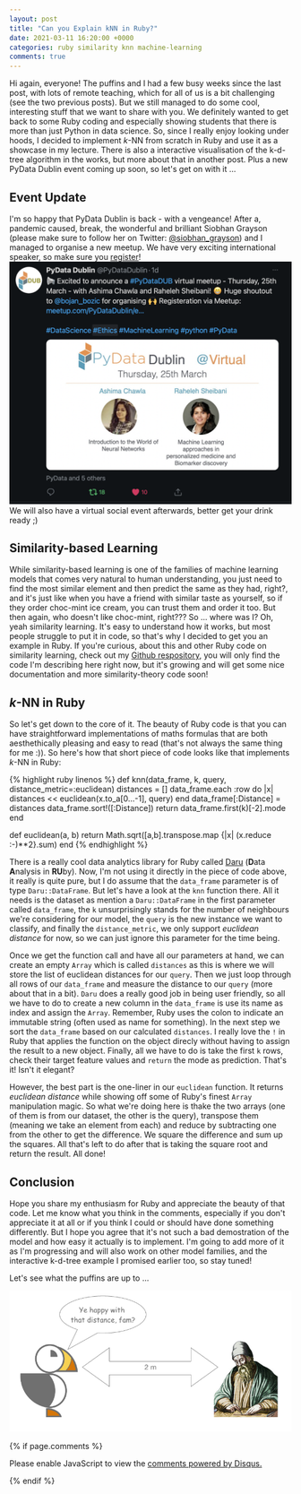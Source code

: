 ```yaml
---
layout: post
title: "Can you Explain kNN in Ruby?"
date: 2021-03-11 16:20:00 +0000
categories: ruby similarity knn machine-learning
comments: true
---
```


Hi again, everyone! The puffins and I had a few busy weeks since the last post, with lots of remote teaching, which for all of us is a bit challenging (see the two previous posts). But we still managed to do some cool, interesting stuff that we want to share with you. We definitely wanted to get back to some Ruby coding and especially showing students that there is more than just Python in data science. So, since I really enjoy looking under hoods, I decided to implement *k*-NN from scratch in Ruby and use it as a showcase in my lecture. There is also a interactive visualisation of the k-d-tree algorithm in the works, but more about that in another post. Plus a new PyData Dublin event coming up soon, so let's get on with it ...

## Event Update
I'm so happy that PyData Dublin is back - with a vengeance! After a, pandemic caused, break, the wonderful and brilliant Siobhan Grayson (please make sure to follow her on Twitter: [@siobhan\_grayson](https://twitter.com/siobhan_grayson)) and I managed to organise a new meetup. We have very exciting international speaker, so make sure you [register](https://www.meetup.com/PyDataDublin/events/276834843/)!
[![PyData Dublin Virtual Meetup](/images/knn-ruby/pydata_25_03_21.png)](https://twitter.com/pydatadublin/status/1369610018799181825?s=21)
We will also have a virtual social event afterwards, better get your drink ready ;)

## Similarity-based Learning
While similarity-based learning is one of the families of machine learning models that comes very natural to human understanding, you just need to find the most similar element and then predict the same as they had, right?, and it's just like when you have a friend with similar taste as yourself, so if they order choc-mint ice cream, you can trust them and order it too. But then again, who doesn't like choc-mint, right??? So ... where was I? Oh, yeah similarity learning. It's easy to understand how it works, but most people struggle to put it in code, so that's why I decided to get you an example in Ruby. If you're curious, about this and other Ruby code on similarity learning, check out my [Github respository](https://github.com/bozicb/similarity-theory), you will only find the code I'm describing here right now, but it's growing and will get some nice documentation and more similarity-theory code soon!

## *k*-NN in Ruby
So let's get down to the core of it. The beauty of Ruby code is that you can have straightforward implementations of maths formulas that are both aesthethically pleasing and easy to read (that's not always the same thing for me :)). So here's how that short piece of code looks like that implements *k*-NN in Ruby:

{% highlight ruby linenos %}
def knn(data_frame, k, query, distance_metric=:euclidean)
  distances = []
  data_frame.each :row do |x|
    distances << euclidean(x.to_a[0...-1], query)
  end
  data_frame[:Distance] = distances
  data_frame.sort!([:Distance])
  return data_frame.first(k)[-2].mode
end

def euclidean(a, b)
  return Math.sqrt([a,b].transpose.map {|x| (x.reduce :-)**2}.sum)
end
{% endhighlight %}

There is a really cool data analytics library for Ruby called [Daru](https://github.com/SciRuby/daru) (**D**ata **A**nalysis in **RU**by). Now, I'm not using it directly in the piece of code above, it really is quite pure, but I do assume that the `data_frame` parameter is of type `Daru::DataFrame`. But let's have a look at the `knn` function there. All it needs is the dataset as mention a `Daru::DataFrame` in the first parameter called `data_frame`, the `k` unsurprisingly stands for the number of neighbours we're considering for our model, the `query` is the new instance we want to classify, and finally the `distance_metric`, we only support *euclidean distance* for now, so we can just ignore this parameter for the time being. 

Once we get the function call and have all our parameters at hand, we can create an empty `Array` which is called `distances` as this is where we will store the list of euclidean distances for our `query`. Then we just loop through all rows of our `data_frame` and measure the distance to our `query` (more about that in a bit). `Daru` does a really good job in being user friendly, so all we have to do to create a new column in the `data_frame` is use its name as index and assign the `Array`. Remember, Ruby uses the colon to indicate an immutable string (often used as name for something). In the next step we sort the `data_frame` based on our calculated `distances`. I really love the `!` in Ruby that applies the function on the object direcly without having to assign the result to a new object. Finally, all we have to do is take the first `k` rows, check their target feature values and `return` the mode as prediction. That's it! Isn't it elegant?

However, the best part is the one-liner in our `euclidean` function. It returns *euclidean distance* while showing off some of Ruby's finest `Array` manipulation magic. So what we're doing here is thake the two arrays (one of them is from our dataset, the other is the query), transpose them (meaning we take an element from each) and reduce by subtracting one from the other to get the difference. We square the difference and sum up the squares. All that's left to do after that is taking the square root and return the result. All done!

## Conclusion
Hope you share my enthusiasm for Ruby and appreciate the beauty of that code. Let me know what you think in the comments, especially if you don't appreciate it at all or if you think I could or should have done something differently. But I hope you agree that it's not such a bad demostration of the model and how easy it actually is to implement. I'm going to add more of it as I'm progressing and will also work on other model families, and the interactive k-d-tree example I promised earlier too, so stay tuned!

Let's see what the puffins are up to ...

![Keep your (Euclidean) distance.](/images/knn-ruby/euclidean.png)

{% if page.comments %}
<div id="disqus_thread"></div>
<script>

/**
*  RECOMMENDED CONFIGURATION VARIABLES: EDIT AND UNCOMMENT THE SECTION BELOW TO INSERT DYNAMIC VALUES FROM YOUR PLATFORM OR CMS.
*  LEARN WHY DEFINING THESE VARIABLES IS IMPORTANT: https://disqus.com/admin/universalcode/#configuration-variables*/
/*
var disqus_config = function () {
this.page.url = PAGE_URL;  // Replace PAGE_URL with your page's canonical URL variable
this.page.identifier = PAGE_IDENTIFIER; // Replace PAGE_IDENTIFIER with your page's unique identifier variable
};
*/
(function() { // DON'T EDIT BELOW THIS LINE
var d = document, s = d.createElement('script');
s.src = 'https://bozicb-github-io.disqus.com/embed.js';
s.setAttribute('data-timestamp', +new Date());
(d.head || d.body).appendChild(s);
})();
</script>
<noscript>Please enable JavaScript to view the <a href="https://disqus.com/?ref_noscript">comments powered by Disqus.</a></noscript>
                            
{% endif %}
